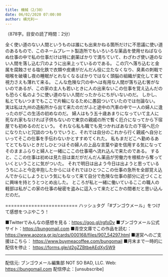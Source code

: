 ```yaml
---
title: 機械（2/30）
date: 06/02/2020 07:00:00
author: 横光利一
---
```


（878字。目安の読了時間：2分）

全く使い道のない人間というものは誰にも出来かねる箇所だけに不思議に使い道のあるもので、このネームプレート製造所でもいろいろな薬品を使用せねばならぬ仕事の中で私の仕事だけは特に劇薬ばかりで満ちていて、わざわざ使い道のない人間を落し込む穴のように出来上っているのである。
この穴へ落ち込むと金属を腐蝕させる塩化鉄で衣類や皮膚がだんだん役に立たなくなり、臭素の刺戟で咽喉を破壊し夜の睡眠がとれなくなるばかりではなく頭脳の組織が変化して来て視力さえも薄れて来る。
こんな危険な穴の中へは有用な人間が落ち込む筈がないのであるが、この家の主人も若いときに人の出来ないこの仕事を覚え込んだのも恐らく私のように使い道のない人間だったからにちがいないのだ。
しかし、私とてもいつまでもここで片輪になるために愚図ついていたのでは勿論ない。
実は私は九州の造船所から出て来たのだがふと途中の汽車の中で一人の婦人に逢ったのがこの生活の初めなのだ。
婦人はもう五十歳あまりになっていて主人に死なれ家もなければ子供もないので東京の親戚の所で暫く厄介になってから下宿屋でも初めるのだという。
それなら私も職でも見つかればあなたの下宿へ厄介になりたいと冗談のつもりでいうと、それでは自分のこれから行く親戚へ自分といってそこの仕事を手伝わないかとすすめてくれた。
私もまだどこへ勤めるあてとてもないときだしひとつはその婦人の上品な言葉や姿を信用する気になってそのままふらりと婦人と一緒にここの仕事場へ流れ込んで来たのである。
すると、ここの仕事は初めは見た目は楽だがだんだん薬品が労働力を根柢から奪っていくということに気がついた。
それで明日は出よう今日は出ようと思っているうちにふと今迄辛抱したからにはそれではひとつここの仕事の急所を全部覚え込んでからにしようという気にもなって来て自分で危険な仕事の部分に近づくことに興味を持とうとつとめ出した。
ところが私と一緒に働いているここの職人の軽部は私がこの家の仕事の秘密を盗みに這入って来たどこかの間者だと思い込んだのだ。

=========================
ハッシュタグ「#ブンゴウメール」をつけて感想をつぶやこう！　


■Twitterでみんなの感想を見る：https://goo.gl/rgfoDv
■ブンゴウメール公式サイト：https://bungomail.com
■青空文庫でこの作品を読む：https://www.aozora.gr.jp/cards/000168/files/907_54297.html
■運営へのご支援はこちら： https://www.buymeacoffee.com/bungomail
■月末まで一時的に配信を停止： https://forms.gle/d2gZZBtbeAEdXySW9

-------
配信元: ブンゴウメール編集部
NOT SO BAD, LLC.
Web: https://bungomail.com
配信停止：[unsubscribe]

